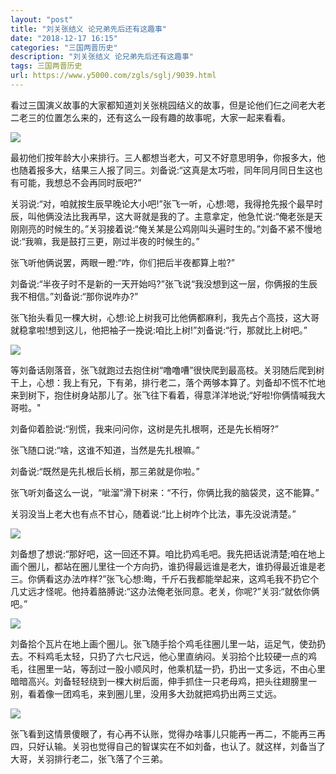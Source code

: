 ```yaml
---
layout: "post"
title: "刘关张结义 论兄弟先后还有这趣事"
date: "2018-12-17 16:15"
categories: "三国两晋历史"
description: "刘关张结义 论兄弟先后还有这趣事"
tags: 三国两晋历史
url: https://www.y5000.com/zgls/sglj/9039.html
---
```






看过三国演义故事的大家都知道刘关张桃园结义的故事，但是论他们仨之间老大老二老三的位置怎么来的，还有这么一段有趣的故事呢，大家一起来看看。

![](https://img.y5000.com/uploads/allimg/170103/8-1F103164312439.jpg)

最初他们按年龄大小来排行。三人都想当老大，可又不好意思明争，你报多大，他也随着报多大，结果三人报了同三。刘备说:“这真是太巧啦，同年同月同日生这也有可能，我想总不会再同时辰吧?”

关羽说:“对，咱就按生辰早晚论大小吧!”张飞一听，心想:嗯，我得抢先报个最早时辰，叫他俩没法比我再早，这大哥就是我的了。主意拿定，他急忙说:“俺老张是天刚刚亮的时候生的。”关羽接着说:“俺关某是公鸡刚叫头遍时生的。”刘备不紧不慢地说:“我嘛，我是鼓打三更，刚过半夜的时候生的。”

张飞听他俩说罢，两眼一瞪:“咋，你们把后半夜都算上啦?”

刘备说:“半夜子时不是新的一天开始吗?”张飞说“我没想到这一层，你俩报的生辰我不相信。”刘备说:“那你说咋办?”

张飞抬头看见一棵大树，心想:论上树我可比他俩都麻利，我先占个高技，这大哥就稳拿啦!想到这儿，他把袖子一挽说:咱比上树!”刘备说:“行，那就比上树吧。”

![](https://img.y5000.com/uploads/allimg/170103/8-1F103164321125.jpg)

等刘备话刚落音，张飞就跑过去抱住树“噜噜嘈”很快爬到最高枝。关羽随后爬到树干上，心想：我上有兄，下有弟，排行老二，落个两够本算了。刘备却不慌不忙地来到树下，抱住树身站那儿了。张飞往下看着，得意洋洋地说;“好啦!你俩情喊我大哥啦。"

刘备仰着脸说:“别慌，我来问问你，这树是先扎根啊，还是先长梢呀?”

张飞随口说:“啥，这谁不知道，当然是先扎根嘛。”

刘备说:“既然是先扎根后长梢，那三弟就是你啦。”

张飞听刘备这么一说，“呲溜”滑下树来：“不行，你俩比我的脑袋灵，这不能算。”

关羽没当上老大也有点不甘心，随着说:“比上树咋个比法，事先没说清楚。”

![](https://img.y5000.com/uploads/allimg/170103/8-1F103164333510.jpg)

刘备想了想说:“那好吧，这一回还不算。咱比扔鸡毛吧。我先把话说清楚;咱在地上画个圈儿，都站在圈儿里往一个方向扔，谁扔得最远谁是老大，谁扔得最近谁是老三。你俩看这办法咋样?”张飞心想:晦，千斤石我都能举起来，这鸡毛我不扔它个几丈远才怪呢。他持着胳膊说:“这办法俺老张同意。老关，你呢?”关羽:“就依你俩吧。”

![](https://img.y5000.com/uploads/allimg/170103/8-1F103164405P6.jpg)

刘备拾个瓦片在地上画个圈儿。张飞随手拾个鸡毛往圈儿里一站，运足气，使劲扔去。不料鸡毛太轻，只扔了六七尺远，他心里直纳闷。关羽拾个比较硬一点的鸡毛，往圈里一站，等刮过一股小顺风时，他乘机猛一扔，扔出一丈多远，不由心里暗暗高兴。刘备轻轻绕到一棵大树后面，伸手抓住一只老母鸡，把头往翅膀里一别，看着像一团鸡毛，来到圈儿里，没用多大劲就把鸡扔出两三丈远。

![](https://img.y5000.com/uploads/allimg/170103/8-1F103164414B9.jpg)

张飞看到这情景傻眼了，有心再不认账，觉得办啥事儿只能再一再二，不能再三再四，只好认输。关羽也觉得自己的智谋实在不如刘备，也认了。就这样，刘备当了大哥，关羽排行老二，张飞落了个三弟。
